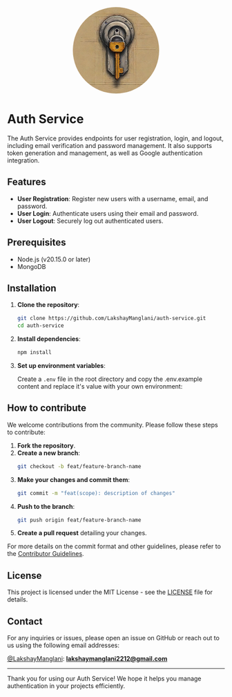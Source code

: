 <div align="center">
    <img src="./public/images/unlock.png"
    width="200" style="clip-path: circle(50% at 50% 50%);
">
</div>

# Auth Service

The Auth Service provides endpoints for user registration, login, and logout, including email verification and password management. It also supports token generation and management, as well as Google authentication integration.

## Features

- **User Registration**: Register new users with a username, email, and password.
- **User Login**: Authenticate users using their email and password.
- **User Logout**: Securely log out authenticated users.

## Prerequisites

- Node.js (v20.15.0 or later)
- MongoDB

## Installation

1. **Clone the repository**:

   ```bash
   git clone https://github.com/LakshayManglani/auth-service.git
   cd auth-service
   ```

2. **Install dependencies**:

   ```bash
   npm install
   ```

3. **Set up environment variables**:

   Create a `.env` file in the root directory and copy the .env.example content and replace it's value with your own environment:

## How to contribute

We welcome contributions from the community. Please follow these steps to contribute:

1. **Fork the repository**.
2. **Create a new branch**:
   ```bash
   git checkout -b feat/feature-branch-name
   ```
3. **Make your changes and commit them**:
   ```bash
   git commit -m "feat(scope): description of changes"
   ```
4. **Push to the branch**:
   ```bash
   git push origin feat/feature-branch-name
   ```
5. **Create a pull request** detailing your changes.

For more details on the commit format and other guidelines, please refer to the [Contributor Guidelines](./CONTRIBUTING.md).

## License

This project is licensed under the MIT License - see the [LICENSE](LICENSE) file for details.

## Contact

For any inquiries or issues, please open an issue on GitHub or reach out to us using the following email addresses:

[@LakshayManglani](https://github.com/LakshayManglani):
**[lakshaymanglani2212@gmail.com](mailto:lakshaymanglani2212@gmail.com)**

---

Thank you for using our Auth Service! We hope it helps you manage authentication in your projects efficiently.
